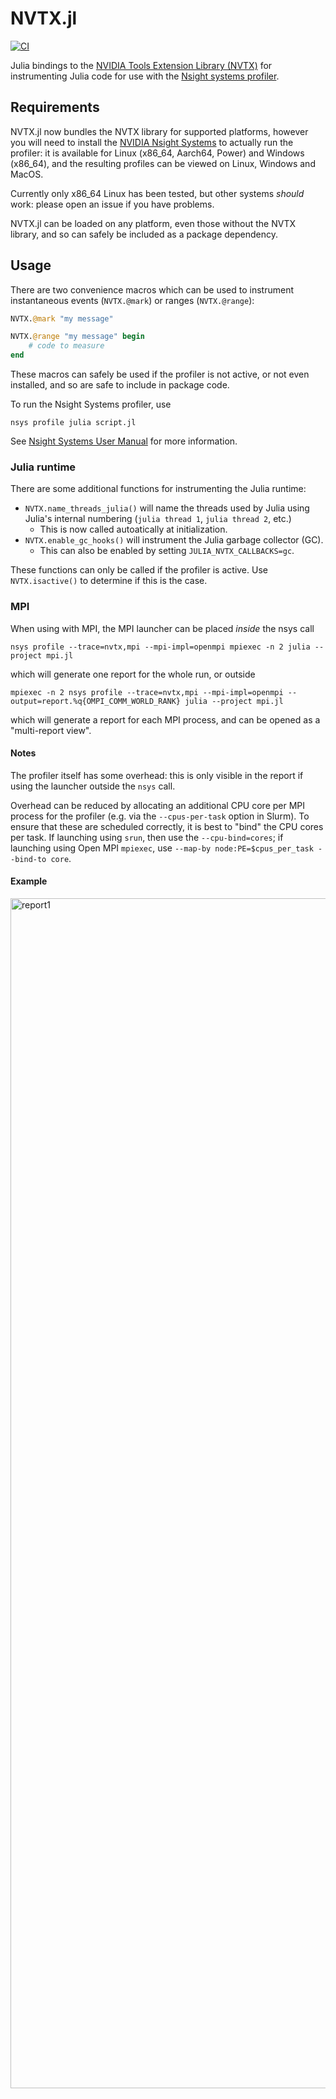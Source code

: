 # NVTX.jl

[![CI](https://github.com/simonbyrne/NVTX.jl/actions/workflows/CI.yml/badge.svg)](https://github.com/simonbyrne/NVTX.jl/actions/workflows/CI.yml)

Julia bindings to the [NVIDIA Tools Extension Library (NVTX)](https://nvidia.github.io/NVTX/doxygen/index.html) for instrumenting Julia code for use with the [Nsight systems profiler](https://developer.nvidia.com/nsight-systems).

## Requirements

NVTX.jl now bundles the NVTX library for supported platforms, however you will need to install the [NVIDIA Nsight Systems](https://developer.nvidia.com/nsight-systems) to actually run the profiler: it is available for Linux (x86_64, Aarch64, Power) and Windows (x86_64), and the resulting profiles can be viewed on Linux, Windows and MacOS.

Currently only x86_64 Linux has been tested, but other systems _should_ work: please open an issue if you have problems.

NVTX.jl can be loaded on any platform, even those without the NVTX library, and so can safely be included as a package dependency.

## Usage

There are two convenience macros which can be used to instrument instantaneous events (`NVTX.@mark`) or ranges (`NVTX.@range`):

```julia
NVTX.@mark "my message"

NVTX.@range "my message" begin
    # code to measure
end
```
These macros can safely be used if the profiler is not active, or not even installed, and so are safe to include in package code.

To run the Nsight Systems profiler, use
```
nsys profile julia script.jl
```

See [Nsight Systems User Manual](https://docs.nvidia.com/nsight-systems/UserGuide/index.html) for more information.

### Julia runtime

There are some additional functions for instrumenting the Julia runtime:

- `NVTX.name_threads_julia()` will name the threads used by Julia using Julia's internal numbering (`julia thread 1`, `julia thread 2`, etc.)
  - This is now called autoatically at initialization.
- `NVTX.enable_gc_hooks()` will instrument the Julia garbage collector (GC).
  - This can also be enabled by setting `JULIA_NVTX_CALLBACKS=gc`.

These functions can only be called if the profiler is active. Use `NVTX.isactive()` to determine if this is the case.

### MPI

When using with MPI, the MPI launcher can be placed _inside_ the nsys call
```
nsys profile --trace=nvtx,mpi --mpi-impl=openmpi mpiexec -n 2 julia --project mpi.jl
```
which will generate one report for the whole run, or outside
```
mpiexec -n 2 nsys profile --trace=nvtx,mpi --mpi-impl=openmpi --output=report.%q{OMPI_COMM_WORLD_RANK} julia --project mpi.jl
```
which will generate a report for each MPI process, and can be opened as a "multi-report view".


#### Notes
The profiler itself has some overhead: this is only visible in the report if using the launcher outside the `nsys` call.

Overhead can be reduced by allocating an additional CPU core per MPI process for the profiler (e.g. via the `--cpus-per-task` option in Slurm). To ensure that these are scheduled correctly, it is best to "bind" the CPU cores per task. If launching using `srun`, then use the `--cpu-bind=cores`; if launching using Open MPI `mpiexec`, use `--map-by node:PE=$cpus_per_task --bind-to core`.


#### Example

<img width="1904" alt="report1" src="https://user-images.githubusercontent.com/187980/182362221-aea7eb12-a736-406b-807f-1e1c46c406d0.png">
